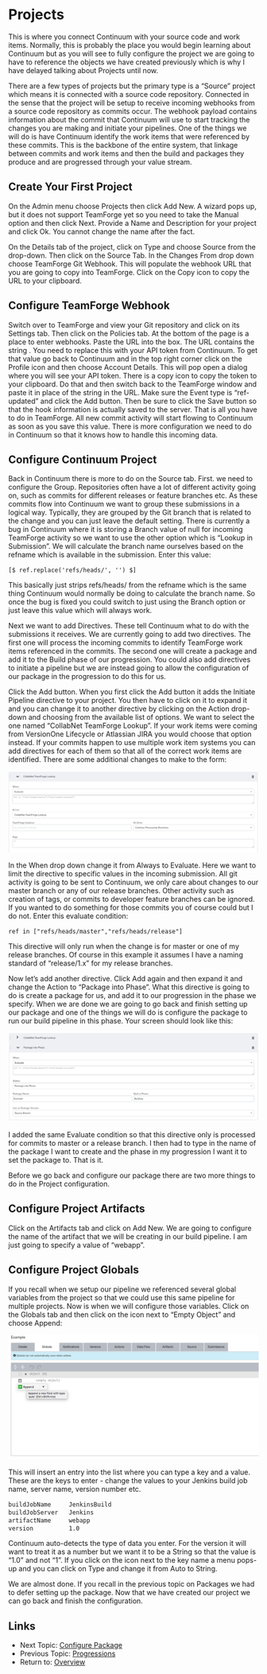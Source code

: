 Projects
========

This is where you connect Continuum with your source code and work items.
Normally, this is probably the place you would begin learning about Continuum
but as you will see to fully configure the project we are going to have to
reference the objects we have created previously which is why I have delayed
talking about Projects until now.

There are a few types of projects but the primary type is a “Source” project
which means it is connected with a source code repository.  Connected in the
sense that the project will be setup to receive incoming webhooks from a source
code repository as commits occur.  The webhook payload contains information
about the commit that Continuum will use to start tracking the changes you
are making and initiate your pipelines.  One of the things we will do is have
Continuum identify the work items that were referenced by these commits.
This is the backbone of the entire system, that linkage between commits and
work items and then the build and packages they produce and are progressed
through your value stream.

Create Your First Project
-------------------------
On the Admin menu choose Projects then click Add New. A wizard pops up, but
it does not support TeamForge yet so you need to take the Manual option and
then click Next.  Provide a Name and Description for your project and click Ok.
You cannot change the name after the fact.

On the Details tab of the project, click on Type and choose Source from the
drop-down.  Then click on the Source Tab.  In the Changes From drop down choose
TeamForge Git Webhook.  This will populate the webhook URL that you are going
to copy into TeamForge.  Click on the Copy icon to copy the URL to your
clipboard.

Configure TeamForge Webhook
---------------------------
Switch over to TeamForge and view your Git repository and click on its Settings
tab.  Then click on the Policies tab.  At the bottom of the page is a place to
enter webhooks.  Paste the URL into the box.  The URL contains the string
<API Token>.  You need to replace this with your API token from Continuum.
To get that value go back to Continuum and in the top right corner click
on the Profile icon and then choose Account Details. This will pop open a
dialog where you will see your API token. There is a copy icon to copy the
token to your clipboard.  Do that and then switch back to the TeamForge
window and paste it in place of the <API Token> string in the URL.  Make
sure the Event type is “ref-updated” and click the Add button.  Then
be sure to click the Save button so that the hook information is
actually saved to the server.  That is all you have to do in TeamForge.  All
new commit activity will start flowing to Continuum as soon as you save this
value.  There is more configuration we need to do in Continuum so that it knows
how to handle this incoming data.

Configure Continuum Project
---------------------------
Back in Continuum there is more to do on the Source tab.  First. we need to
configure the Group.  Repositories often have a lot of different activity
going on, such as commits for different releases or feature branches etc.
As these commits flow into Continuum we want to group these submissions in a
logical way. Typically, they are grouped by the Git branch that is related to
the change and you can just leave the default setting.  There is currently a
bug in Continuum where it is storing a Branch value of null for incoming
TeamForge activity so we want to use the other option which is
“Lookup in Submission”.  We will calculate the branch name ourselves based on
the refname which is available in the submission.  Enter this value:

    [$ ref.replace('refs/heads/', '') $] 

This basically just strips refs/heads/ from the refname which is the same thing
Continuum would normally be doing to calculate the branch name.  So once the
bug is fixed you could switch to just using the Branch option or just leave
this value which will always work.

Next we want to add Directives.  These tell Continuum what to do with the
submissions it receives.  We are currently going to add two directives.  The
first one will process the incoming commits to identify TeamForge work items
referenced in the commits.  The second one will create a package and add it
to the Build phase of our progression.  You could also add directives to
initiate a pipeline but we are instead going to allow the configuration of our
package in the progression to do this for us.

Click the Add button.  When you first click the Add button it adds the
Initiate Pipeline directive to your project.  You then have to click on it to
expand it and you can change it to another directive by clicking on the Action
drop-down and choosing from the available list of options.  We want to select
the one named “CollabNet TeamForge Lookup”.  If your work items were coming
from VersionOne Lifecycle or Atlassian JIRA you would choose that option
instead.  If your commits happen to use multiple work item systems you can add
directives for each of them so that all of the correct work items are
identified.  There are some additional changes to make to the form:

![TeamForge Directive](images/teamforge-directive.png "TeamForge Directive")

In the When drop down change it from Always to Evaluate.  Here we want to limit
the directive to specific values in the incoming submission.  All git activity
is going to be sent to Continuum, we only care about changes to our master
branch or any of our release branches.  Other activity such as creation of
tags, or commits to developer feature branches can be ignored.  If you wanted
to do something for those commits you of course could but I do not.  Enter
this evaluate condition:

    ref in ["refs/heads/master","refs/heads/release"]

This directive will only run when the change is for master or one of my release
branches.  Of course in this example it assumes I have a naming standard of
“release/1.x” for my release branches.

Now let’s add another directive.  Click Add again and then expand it and change
the Action to “Package into Phase”.  What this directive is going to do is
create a package for us, and add it to our progression in the phase we specify.
When we are done we are going to go back and finish setting up our package and
one of the things we will do is configure the package to run our build pipeline
in this phase.  Your screen should look like this:

![Package Directive](images/package-directive.png "Package Directive")

I added the same Evaluate condition so that this directive only is processed
for commits to master or a release branch.  I then had to type in the name of
the package I want to create and the phase in my progression I want it to set
the package to.  That is it.

Before we go back and configure our package there are two more things to do in
the Project configuration.

Configure Project Artifacts
---------------------------
Click on the Artifacts tab and click on Add New.  We are going to configure
the name of the artifact that we will be creating in our build pipeline.  I am
just going to specify a value of “webapp”.

Configure Project Globals
-------------------------
If you recall when we setup our pipeline we referenced several global variables
from the project so that we could use this same pipeline for multiple projects.
Now is when we will configure those variables.  Click on the Globals tab and
then click on the icon next to “Empty Object” and choose Append:

![Project Globals](images/append-global.png "Project Globals")

This will insert an entry into the list where you can type a key and a value.
These are the keys to enter - change the values to your Jenkins build job name,
server name, version number etc.

    buildJobName     JenkinsBuild
    buildJobServer   Jenkins
    artifactName     webapp
    version          1.0

Continuum auto-detects the type of data you enter.  For the version it will
want to treat it as a number but we want it to be a String so that the value is
“1.0” and not “1”.  If you click on the icon next to the key name a menu
pops-up and you can click on Type and change it from Auto to String.

We are almost done.  If you recall in the previous topic on Packages we had to
defer setting up the package.  Now that we have created our project we can go
back and finish the configuration.


Links
-----

* Next Topic: [Configure Package](PROJECT-PACKAGE.md "Configure Package")
* Previous Topic: [Progressions](PACKAGES.md "Packages")
* Return to: [Overview](../README.md "Overview")


